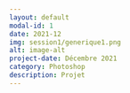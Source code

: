 ```yaml
---
layout: default
modal-id: 1
date: 2021-12
img: session1/generique1.png
alt: image-alt
project-date: Décembre 2021
category: Photoshop
description: Projet 
---
```

